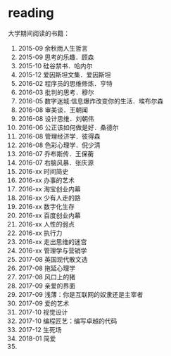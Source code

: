 # reading
﻿大学期间阅读的书籍：

 1.   2015-09  余秋雨人生哲言
 2.   2015-09  思考的乐趣．顾森
 3.   2015-10  硅谷禁书．哈内尔
 4.   2015-12  爱因斯坦文集．爱因斯坦
 5.   2016-02  程序员的思维修炼．亨特
 6.   2016-03  批判的思考．穆尔
 7.   2016-05  数字迷城:信息爆炸改变你的生活．埃布尔森
 8.   2016-08  审美谈．王朝闻
 9.   2016-08  设计思维．刘朝伟
 10. 2016-06  公正该如何做是好．桑德尔
 11. 2016-08  管理经济学．彼得森
 12. 2016-08  色彩心理学．倪少清
 13. 2016-07  乔布斯传．王保蘅
 14. 2016-07  右脑风暴．张庆源
 15. 2016-xx  时间简史
 16. 2016-xx  办事的艺术
 17. 2016-xx  淘宝创业内幕
 18. 2016-xx  少有人走的路
 19. 2016-xx  数字化生存
 20. 2016-xx  百度创业内幕
 21. 2016-xx  人性的弱点
 22. 2016-xx  执行力
 23. 2016-xx  走出思维的迷宫
 24. 2016-xx  管理学与营销学
 25. 2017-08  英国现代散文选
 26. 2017-08  拖延心理学
 27. 2017-08  风口上的猪
 28. 2017-09  亲爱的界面
 29. 2017-09  浅薄：你是互联网的奴隶还是主宰者
 30. 2017-09  爱的艺术
 31. 2017-10  视觉设计
 32. 2017-10  编程匠艺：编写卓越的代码
 33. 2017-12  生死场
 34. 2018-01  简爱
 35. 
